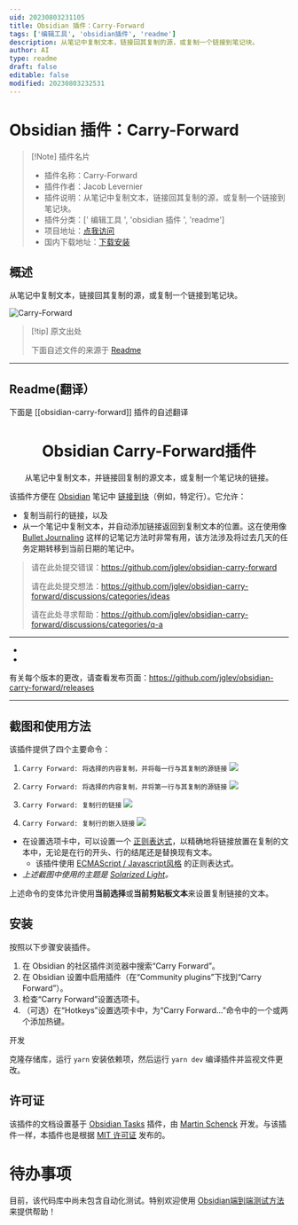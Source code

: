 ```yaml
---
uid: 20230803231105
title: Obsidian 插件：Carry-Forward
tags: ['编辑工具', 'obsidian插件', 'readme']
description: 从笔记中复制文本，链接回其复制的源，或复制一个链接到笔记块。
author: AI
type: readme
draft: false
editable: false
modified: 20230803232531
---
```


# Obsidian 插件：Carry-Forward

> [!Note] 插件名片
> - 插件名称：Carry-Forward
> - 插件作者：Jacob Levernier
> - 插件说明：从笔记中复制文本，链接回其复制的源，或复制一个链接到笔记块。
> - 插件分类：[' 编辑工具 ', 'obsidian 插件 ', 'readme']
> - 项目地址：[点我访问](https://github.com/jglev/obsidian-carry-forward)
> - 国内下载地址：[下载安装](https://pkmer.cn/products/plugin/pluginMarket/?obsidian-carry-forward)

## 概述

从笔记中复制文本，链接回其复制的源，或复制一个链接到笔记块。

![Carry-Forward](https://cdn.pkmer.cn/covers/obsidian-carry-forward.gif!pkmer)

> [!tip] 原文出处
>
>下面自述文件的来源于 [Readme](https://ghproxy.net/https://raw.githubusercontent.com/jglev/obsidian-carry-forward/main/README.md)
>

---

## Readme(翻译）

下面是 [[obsidian-carry-forward]] 插件的自述翻译

<h1 align="center">Obsidian Carry-Forward插件</h1>

<p align="center">从笔记中复制文本，并链接回复制的源文本，或复制一个笔记块的链接。</p>

该插件方便在 [Obsidian](https://obsidian.md/) 笔记中 [链接到块](https://help.obsidian.md/How+to/Link+to+blocks)（例如，特定行）。它允许：

- 复制当前行的链接，以及
- 从一个笔记中复制文本，并自动添加链接返回到复制文本的位置。这在使用像 [Bullet Journaling](https://bulletjournal.com/blogs/bulletjournalist/migration) 这样的记笔记方法时非常有用，该方法涉及将过去几天的任务定期转移到当前日期的笔记中。

> 请在此处提交错误：<https://github.com/jglev/obsidian-carry-forward>
>
> 请在此处提交想法：<https://github.com/jglev/obsidian-carry-forward/discussions/categories/ideas>
>
> 请在此处寻求帮助：<https://github.com/jglev/obsidian-carry-forward/discussions/categories/q-a>

---

<ul>
    <li></li>
    <li></li>
</ul>

有关每个版本的更改，请查看发布页面：<https://github.com/jglev/obsidian-carry-forward/releases>

---

## 截图和使用方法

该插件提供了四个主要命令：

1. `Carry Forward: 将选择的内容复制，并将每一行与其复制的源链接`
  ![](docs/img/copy-selection-with-each-line-linked.gif)

2. `Carry Forward: 将选择的内容复制，并将第一行与其复制的源链接`
  ![](docs/img/copy-selection-with-first-line-linked.gif)

3. `Carry Forward: 复制行的链接`
   ![](docs/img/copy-link-to-line.gif)

4. `Carry Forward: 复制行的嵌入链接`
   ![](docs/img/copy-embed-link-to-line.gif)

- 在设置选项卡中，可以设置一个 [正则表达式](https://www.regular-expressions.info)，以精确地将链接放置在复制的文本中，无论是在行的开头、行的结尾还是替换现有文本。
  - 该插件使用 [ECMAScript / Javascript风格](https://www.regular-expressions.info/javascript.html) 的正则表达式。
- *上述截图中使用的主题是 [Solarized Light](https://github.com/Slowbad/obsidian-solarized)。*

上述命令的变体允许使用**当前选择**或**当前剪贴板文本**来设置复制链接的文本。

## 安装

按照以下步骤安装插件。

1. 在 Obsidian 的社区插件浏览器中搜索“Carry Forward”。
2. 在 Obsidian 设置中启用插件（在“Community plugins”下找到“Carry Forward”）。
3. 检查“Carry Forward”设置选项卡。
4. （可选）在“Hotkeys”设置选项卡中，为“Carry Forward...”命令中的一个或两个添加热键。

开发

克隆存储库，运行 `yarn` 安装依赖项，然后运行 `yarn dev` 编译插件并监视文件更改。

## 许可证

该插件的文档设置基于 [Obsidian Tasks](https://github.com/schemar/obsidian-tasks) 插件，由 [Martin Schenck](https://github.com/schemar) 开发。与该插件一样，本插件也是根据 [MIT 许可证](./LICENSE) 发布的。

# 待办事项

目前，该代码库中尚未包含自动化测试。特别欢迎使用 [Obsidian端到端测试方法](https://github.com/trashhalo/obsidian-plugin-e2e-test) 来提供帮助！
